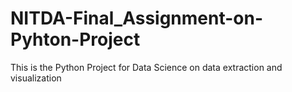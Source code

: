 # NITDA-Final_Assignment-on-Pyhton-Project
This is the Python Project for Data Science on data extraction and visualization
